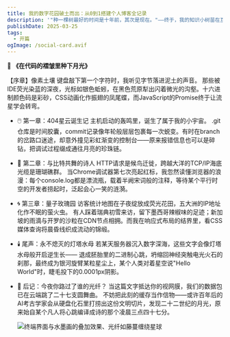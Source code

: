 ```yaml
---
title: 我的数字花园破土而出：从0到1搭建个人博客全记录
description: '"种一棵树最好的时间是十年前，其次是现在。"——终于，我的知识小树苗在互联网世界扎下了根。'
publishDate: 2025-03-25
tags:
  - 开篇
ogImage: /social-card.avif
---
```

🌙 **《在代码的褶皱里种下月光》**

【序章】像素土壤
键盘敲下第一个字符时，我听见字节落进泥土的声音。
那些被IDE荧光染蓝的深夜，光标如银色蚯蚓，在黑色荒原犁出闪着微光的沟壑。十六进制颜色码是彩砂，CSS动画化作振翅的凤尾蝶，而JavaScript的Promise终于让流星学会转弯。

* 🖱️ 第一章：404星云诞生记
  主机启动的轰鸣里，诞生了属于我的小宇宙。
  .git仓库是时间胶囊，commit记录像年轮般层层包裹每一次蜕变。有时在branch的岔路口迷途，却意外撞见彩虹渐变的控制台——原来报错信息也可以是碎钻，把调试过程缀成通往月亮的珍珠链。
* 🌌 第二章：与比特共舞的诗人
  HTTP请求是候鸟迁徙，跨越大洋的TCP/IP海底光缆是珊瑚礁群。
  当Chrome调试器第七次亮起红标，我忽然读懂浏览器的浪漫：每个console.log都是漂流瓶，载着半阙宋词般的注释，等待某个平行时空的开发者捞起时，泛起会心一笑的涟漪。
* 🌀 第三章：量子玫瑰园
  访客统计地图在子夜绽放成荧光花田，五大洲的IP地址化作不眠的萤火虫。
  有人踩着瑞典初雪来访，留下墨西哥辣椒味的足迹；新加坡的雨滴与开罗的沙粒在CDN节点相拥。而我在响应式布局的结界里，看CSS媒体查询将晨昏线织成流动的锦缎。
* 🕯️ 尾声：永不熄灭的灯塔水母
  若某天服务器沉入数字深海，这些文字会像灯塔水母般开启逆生长——
  退成胚胎里的二进制心跳，坍缩回神经突触电光火石的刹那，最终成为银河旋臂某粒星尘上，某个人类对着星空说"Hello World"时，睫毛投下的0.0001px阴影。
* 🌠 后记：今夜你路过了谁的光纤？
  当这篇文字抵达你的视网膜，我们的数据包已在云端跳了二十七支圆舞曲。
  不妨把此刻的缓存当作信物——或许百年后的AI考古学家会从硬盘化石里打捞出这份文明切片，发现二十二世纪的月光，原来始自某个凡人将心跳编译成诗的那个凌晨三点四十七分。

  ![](/assets/images/【哲风壁纸】坐姿女孩-女孩.png "终端界面与水墨画的叠加效果、光纤如藤蔓缠绕星球")

